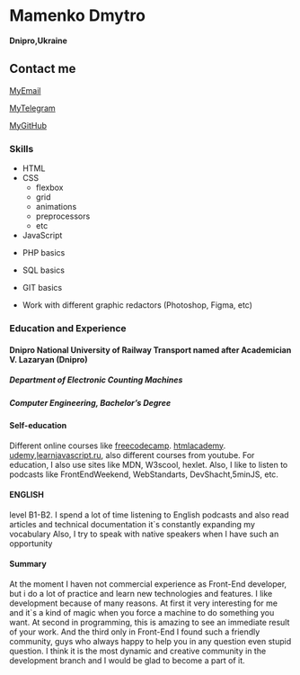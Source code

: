 # Mamenko Dmytro

**Dnipro,Ukraine**

## Contact me

[MyEmail](mamenko.dv@gmail.com)

[MyTelegram](https://t.me/MamenkoDV)

[MyGitHub](https://github.com/MamenkoDV)

### Skills

- HTML
- CSS
  - flexbox
  - grid
  - animations
  * preprocessors
  * etc
- JavaScript

* PHP basics
* SQL basics
* GIT basics

* Work with different graphic redactors (Photoshop, Figma, etc)

### Education and Experience

#### Dnipro National University of Railway Transport named after Academician V. Lazaryan (Dnipro)

##### Department of Electronic Counting Machines

##### **Computer Engineering**, Bachelor’s Degree

#### Self-education

Different online courses like
[freecodecamp](freecodecamp.org).
[htmlacademy](htmlacademy.ru).
[udemy](udemy.com),[learnjavascript.ru](learnjavascript.ru), also different courses from youtube.
For education, I also use sites like MDN, W3scool, hexlet. Also, I like to listen to podcasts like FrontEndWeekend, WebStandarts, DevShacht,5minJS, etc.

#### ENGLISH

level B1-B2.
I spend a lot of time listening to English podcasts and also read articles and technical documentation it`s constantly expanding my vocabulary Also, I try to speak with native speakers when I have such an opportunity

#### Summary

At the moment I haven not commercial experience as Front-End developer, but i do a lot of practice and learn new technologies and features. I like development because of many reasons. At first it very interesting for me and it`s a kind of magic when you force a machine to do something you want. At second in programming, this is amazing to see an immediate result of your work. And the third only in Front-End I found such a friendly community, guys who always happy to help you in any question even stupid question. I think it is the most dynamic and creative community in the development branch and I would be glad to become a part of it.
